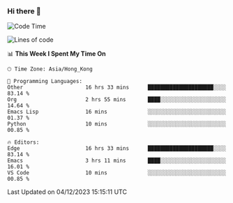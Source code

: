 ### Hi there 👋

<!--
**nicehiro/nicehiro** is a ✨ _special_ ✨ repository because its `README.md` (this file) appears on your GitHub profile.

Here are some ideas to get you started:

- 🔭 I’m currently working on ...
- 🌱 I’m currently learning ...
- 👯 I’m looking to collaborate on ...
- 🤔 I’m looking for help with ...
- 💬 Ask me about ...
- 📫 How to reach me: ...
- 😄 Pronouns: ...
- ⚡ Fun fact: ...
-->

<!--START_SECTION:waka-->
![Code Time](http://img.shields.io/badge/Code%20Time-125%20hrs%204%20mins-blue)

![Lines of code](https://img.shields.io/badge/From%20Hello%20World%20I%27ve%20Written-2.6%20million%20lines%20of%20code-blue)

📊 **This Week I Spent My Time On** 

```text
🕑︎ Time Zone: Asia/Hong_Kong

💬 Programming Languages: 
Other                    16 hrs 33 mins      █████████████████████░░░░   83.14 % 
Org                      2 hrs 55 mins       ████░░░░░░░░░░░░░░░░░░░░░   14.64 % 
Emacs Lisp               16 mins             ░░░░░░░░░░░░░░░░░░░░░░░░░   01.37 % 
Python                   10 mins             ░░░░░░░░░░░░░░░░░░░░░░░░░   00.85 % 

🔥 Editors: 
Edge                     16 hrs 33 mins      █████████████████████░░░░   83.14 % 
Emacs                    3 hrs 11 mins       ████░░░░░░░░░░░░░░░░░░░░░   16.01 % 
VS Code                  10 mins             ░░░░░░░░░░░░░░░░░░░░░░░░░   00.85 % 
```


 Last Updated on 04/12/2023 15:15:11 UTC
<!--END_SECTION:waka-->
